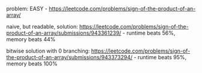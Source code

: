 problem: EASY - https://leetcode.com/problems/sign-of-the-product-of-an-array/

naive, but readable, solution: https://leetcode.com/problems/sign-of-the-product-of-an-array/submissions/943361239/ - runtime beats 56%, memory beats 44%

bitwise solution with 0 branching: https://leetcode.com/problems/sign-of-the-product-of-an-array/submissions/943373294/ - runtime beats 95%, memory beats 100%
